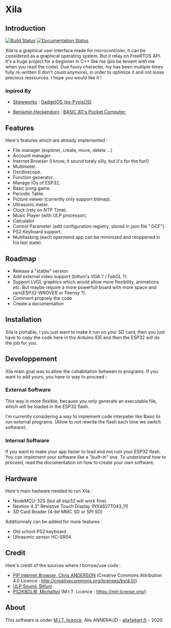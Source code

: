 # Xila

## Introduction

[![Build Status](https://travis-ci.com/AlixANNERAUD/Xila.svg?branch=master)](https://travis-ci.com/AlixANNERAUD/Xila.svg?branch=master)     [![Documentation Status](https://readthedocs.org/projects/xila/badge/?version=latest)](https://xila.readthedocs.io/en/latest/?badge=latest)

Xila is a graphical user interface made for microcontroler, it can be considered as a graphical operating system. But it relay on FreeRTOS API. It's a huge project for a beginner in C++ like me (pls be lenient with me when you read the code). Due fussy character, my has been multiple times fully re-written (I don't count anymore), in order to optimize it and not loose precious ressources. I hope you would like it !

### Inpired By

- [Skewworks](https://www.skewworks.com "Skewworks") : [GadgetOS (ex-PyxisOS)](https://www.skewworks.com/pyxis "GadgetOS (ex-PyxisOS)")

- [Benjamin Heckendorn](https://www.benheck.com/ "Benjamin Heckendorn") : [BASIC 80's Pocket Computer](https://www.youtube.com/watch?v=Hjdj14C_jAI "BASIC 80's Pocket Computer");

## Features

Here's features which are already implemented :

- File manager (explorer, create, move, delete ...)
- Account manager.
- Internet Browser (I know, it sound totaly silly, but it's for the fun!)
- Multimeter.
- Oscilloscope.
- Function generator.
- Manage IOs of ESP32.
- Basic pong game.
- Periodic Table.
- Picture viewer (currently only support bitmap).
- Ultrasonic meter.
- Clock (rely on NTP Time).
- Music Player (with ULP processor).
- Calculator
- Control Parameter (edit configuration registry, stored in json file ".GCF").
- PS2 Keyboard support.
- Multitasking (each opennend app can be minimized and reoppened in his last state).

## Roadmap

- Release a "stable" version
- Add external video support (bitluni's VGA ? / FabGL ?).
- Support LVGL graphics which would allow more flexibility, animations etc. But maybe require a more powerfull board with more space and ram(ESP32-WROVER or Teensy ?).
- Comment proprely the code
- Create a documentation

## Installation

Xila is portable, I you just want to make it run on your SD card, then you just have to copy the code here in the Arduino IDE and then the ESP32 will do the job for you. 

## Developpement

Xila main goal was to allow the cohabitation between to programs. If you want to add yours, you have to way to proceed :

### External Software

This way is more flexible, because you only generate an executable file, which will be loaded in the ESP32 flash.

I'm currently considering a way to implement code interpeter like Basic to run external programs. (Allow to not rewrite the flash each time we switch software).

### Internal Software

If you want to make your app faster to load and not ruin your ESP32 flash. You can implement your software like a "built-in" one. To understand how to proceed, read the documentation on how to create your own software.

## Hardware

Here's main hadware needed to run Xila :

- NodeMCU-32S (but all esp32 will work fine).
- Nextion 4.3" Resistive Touch Display (NX4827T043_11)
- SD Card Reader (4-bit MMC SD or SPI SD)

Additionnaly can be added for more features :

- Old school PS2 keyboard
- Ultrasonic sensor HC-SR04

## Credit

Here's credit of the sources where I borrow/use code :

- [PIP Internet Browser, Chris ANDERSON](https://github.com/zigwart/PIP-Arduino-Web-Browser "PIP Internet Browser, Chris ANDERSON") (Creative Commons Attribution 4.0 Licence :  http://creativecommons.org/licenses/by/4.0/).
- [ULP Sound, Bitluni](https://github.com/bitluni/ULPSoundESP32 "ULP Sound, Bitluni")
- [PS2KBDLIB, Michalhol](https://github.com/bitluni/ULPSoundESP32 "PS2KBDLIB, Michalhol") (M.I.T. Licence :  https://mit-license.org/)

## About

This software is under [M.I.T. licence](https://mit-license.org/ "M.I.T. licence").
Alix ANNERAUD - [alixfaitgrr.fr](https://alixfaitgrr.fr "alixfaitgrr.fr") - 2020